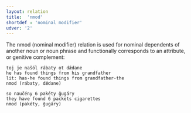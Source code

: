 ```yaml
---
layout: relation
title:  'nmod'
shortdef : 'nominal modifier'
udver: '2'
---
```



The nmod (nominal modifier) relation is used for nominal dependents of another noun or noun phrase and functionally corresponds to an attribute, or genitive complement:
    
~~~ sdparse
toj je našól rábaty ot dǽdane
he has found things from his grandfather 
lit: has-he found things from grandfather-the
nmod (rábaty, dǽdane)  
~~~ 

~~~ sdparse
so naučény 6 pakéty ǧugáry
they have found 6 packets cigarettes
nmod (pakéty, ǧugáry)
~~~
